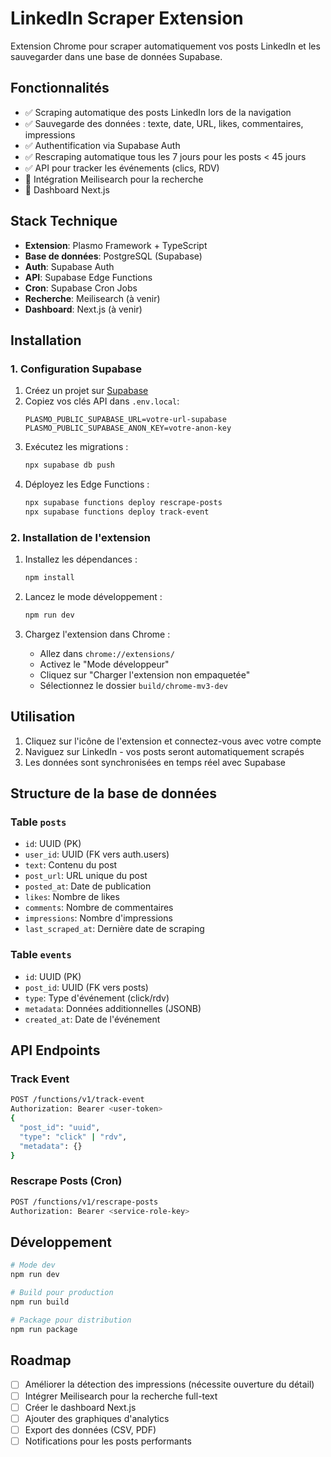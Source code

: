 # LinkedIn Scraper Extension

Extension Chrome pour scraper automatiquement vos posts LinkedIn et les sauvegarder dans une base de données Supabase.

## Fonctionnalités

- ✅ Scraping automatique des posts LinkedIn lors de la navigation
- ✅ Sauvegarde des données : texte, date, URL, likes, commentaires, impressions
- ✅ Authentification via Supabase Auth
- ✅ Rescraping automatique tous les 7 jours pour les posts < 45 jours
- ✅ API pour tracker les événements (clics, RDV)
- 🚧 Intégration Meilisearch pour la recherche
- 🚧 Dashboard Next.js

## Stack Technique

- **Extension**: Plasmo Framework + TypeScript
- **Base de données**: PostgreSQL (Supabase)
- **Auth**: Supabase Auth
- **API**: Supabase Edge Functions
- **Cron**: Supabase Cron Jobs
- **Recherche**: Meilisearch (à venir)
- **Dashboard**: Next.js (à venir)

## Installation

### 1. Configuration Supabase

1. Créez un projet sur [Supabase](https://supabase.com)
2. Copiez vos clés API dans `.env.local`:
   ```
   PLASMO_PUBLIC_SUPABASE_URL=votre-url-supabase
   PLASMO_PUBLIC_SUPABASE_ANON_KEY=votre-anon-key
   ```
3. Exécutez les migrations :
   ```bash
   npx supabase db push
   ```
4. Déployez les Edge Functions :
   ```bash
   npx supabase functions deploy rescrape-posts
   npx supabase functions deploy track-event
   ```

### 2. Installation de l'extension

1. Installez les dépendances :
   ```bash
   npm install
   ```

2. Lancez le mode développement :
   ```bash
   npm run dev
   ```

3. Chargez l'extension dans Chrome :
   - Allez dans `chrome://extensions/`
   - Activez le "Mode développeur"
   - Cliquez sur "Charger l'extension non empaquetée"
   - Sélectionnez le dossier `build/chrome-mv3-dev`

## Utilisation

1. Cliquez sur l'icône de l'extension et connectez-vous avec votre compte
2. Naviguez sur LinkedIn - vos posts seront automatiquement scrapés
3. Les données sont synchronisées en temps réel avec Supabase

## Structure de la base de données

### Table `posts`
- `id`: UUID (PK)
- `user_id`: UUID (FK vers auth.users)
- `text`: Contenu du post
- `post_url`: URL unique du post
- `posted_at`: Date de publication
- `likes`: Nombre de likes
- `comments`: Nombre de commentaires
- `impressions`: Nombre d'impressions
- `last_scraped_at`: Dernière date de scraping

### Table `events`
- `id`: UUID (PK)
- `post_id`: UUID (FK vers posts)
- `type`: Type d'événement (click/rdv)
- `metadata`: Données additionnelles (JSONB)
- `created_at`: Date de l'événement

## API Endpoints

### Track Event
```bash
POST /functions/v1/track-event
Authorization: Bearer <user-token>
{
  "post_id": "uuid",
  "type": "click" | "rdv",
  "metadata": {}
}
```

### Rescrape Posts (Cron)
```bash
POST /functions/v1/rescrape-posts
Authorization: Bearer <service-role-key>
```

## Développement

```bash
# Mode dev
npm run dev

# Build pour production
npm run build

# Package pour distribution
npm run package
```

## Roadmap

- [ ] Améliorer la détection des impressions (nécessite ouverture du détail)
- [ ] Intégrer Meilisearch pour la recherche full-text
- [ ] Créer le dashboard Next.js
- [ ] Ajouter des graphiques d'analytics
- [ ] Export des données (CSV, PDF)
- [ ] Notifications pour les posts performants